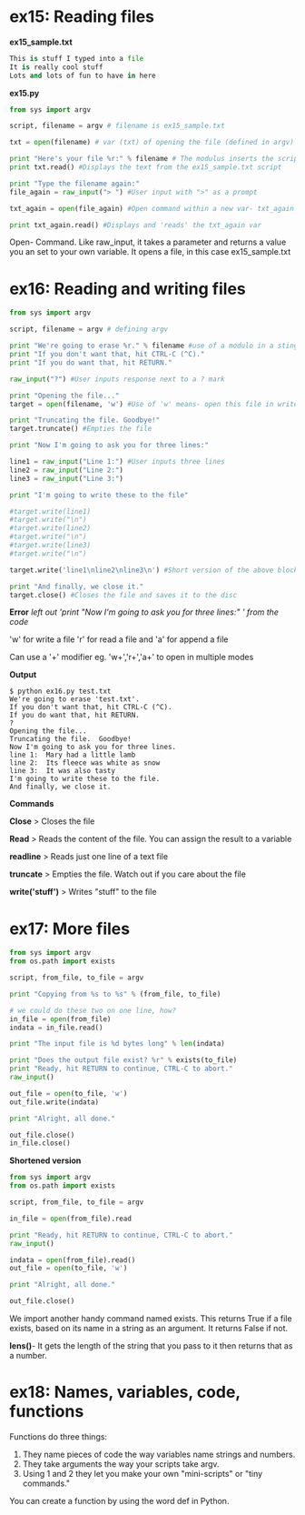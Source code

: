 # ex15: Reading files
**ex15_sample.txt**
``` python
This is stuff I typed into a file
It is really cool stuff
Lots and lots of fun to have in here
```
**ex15.py**
```python
from sys import argv

script, filename = argv # filename is ex15_sample.txt

txt = open(filename) # var (txt) of opening the file (defined in argv)

print "Here's your file %r:" % filename # The modulus inserts the script name into a string
print txt.read() #Displays the text from the ex15_sample.txt script

print "Type the filename again:"
file_again = raw_input("> ") #User input with ">" as a prompt

txt_again = open(file_again) #Open command within a new var- txt_again

print txt_again.read() #Displays and 'reads' the txt_again var
```
Open- Command. Like raw_input, it takes a parameter and returns a value you an set to your own variable.
It opens a file, in this case ex15_sample.txt

# ex16: Reading and writing files
```python
from sys import argv

script, filename = argv # defining argv

print "We're going to erase %r." % filename #use of a modulo in a sting
print "If you don't want that, hit CTRL-C (^C)."
print "If you do want that, hit RETURN."

raw_input("?") #User inputs response next to a ? mark

print "Opening the file..."
target = open(filename, 'w') #Use of 'w' means- open this file in write mode

print "Truncating the file. Goodbye!"
target.truncate() #Empties the file

print "Now I'm going to ask you for three lines:"

line1 = raw_input("Line 1:") #User inputs three lines
line2 = raw_input("Line 2:")
line3 = raw_input("Line 3:")

print "I'm going to write these to the file"

#target.write(line1)
#target.write("\n")
#target.write(line2)
#target.write("\n")
#target.write(line3)
#target.write("\n")

target.write('line1\nline2\nline3\n') #Short version of the above block

print "And finally, we close it."
target.close() #Closes the file and saves it to the disc
```
**Error** *left out 'print "Now I'm going to ask you for three lines:" ' from the code*

'w' for write a file 'r' for read a file and 'a' for append a file

Can use a '+' modifier eg. 'w+','r+','a+' to open in multiple modes

**Output**
```
$ python ex16.py test.txt
We're going to erase 'test.txt'.
If you don't want that, hit CTRL-C (^C).
If you do want that, hit RETURN.
?
Opening the file...
Truncating the file.  Goodbye!
Now I'm going to ask you for three lines.
line 1:  Mary had a little lamb
line 2:  Its fleece was white as snow
line 3:  It was also tasty
I'm going to write these to the file.
And finally, we close it.
```
**Commands**

  **Close** > Closes the file

  **Read** > Reads the content of the file. You can assign the result to a variable

  **readline** > Reads just one line of a text file

  **truncate** > Empties the file. Watch out if you care about the file

  **write('stuff')** > Writes "stuff" to the file

# ex17: More files
```python
from sys import argv
from os.path import exists

script, from_file, to_file = argv

print "Copying from %s to %s" % (from_file, to_file)

# we could do these two on one line, how?
in_file = open(from_file)
indata = in_file.read()

print "The input file is %d bytes long" % len(indata)

print "Does the output file exist? %r" % exists(to_file)
print "Ready, hit RETURN to continue, CTRL-C to abort."
raw_input()

out_file = open(to_file, 'w')
out_file.write(indata)

print "Alright, all done."

out_file.close()
in_file.close()
```
**Shortened version**
```python
from sys import argv
from os.path import exists

script, from_file, to_file = argv

in_file = open(from_file).read

print "Ready, hit RETURN to continue, CTRL-C to abort."
raw_input()

indata = open(from_file).read()
out_file = open(to_file, 'w')

print "Alright, all done."

out_file.close()
```
We import another handy command named exists. This returns True if a file exists, based on its name in a string as an argument. It returns False if not. 

**lens()**- It gets the length of the string that you pass to it then returns that as a number.

# ex18: Names, variables, code, functions
Functions do three things:

1. They name pieces of code the way variables name strings and numbers.
2. They take arguments the way your scripts take argv.
3. Using 1 and 2 they let you make your own "mini-scripts" or "tiny commands."

You can create a function by using the word def in Python.
